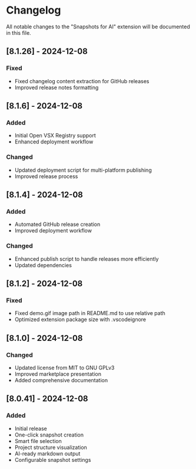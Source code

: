 # Changelog

All notable changes to the "Snapshots for AI" extension will be documented in this file.

## [8.1.26] - 2024-12-08
### Fixed
- Fixed changelog content extraction for GitHub releases
- Improved release notes formatting

## [8.1.6] - 2024-12-08
### Added
- Initial Open VSX Registry support
- Enhanced deployment workflow

### Changed
- Updated deployment script for multi-platform publishing
- Improved release process

## [8.1.4] - 2024-12-08
### Added
- Automated GitHub release creation
- Improved deployment workflow

### Changed
- Enhanced publish script to handle releases more efficiently
- Updated dependencies

## [8.1.2] - 2024-12-08
### Fixed
- Fixed demo.gif image path in README.md to use relative path
- Optimized extension package size with .vscodeignore

## [8.1.0] - 2024-12-08
### Changed
- Updated license from MIT to GNU GPLv3
- Improved marketplace presentation
- Added comprehensive documentation

## [8.0.41] - 2024-12-08
### Added
- Initial release
- One-click snapshot creation
- Smart file selection
- Project structure visualization
- AI-ready markdown output
- Configurable snapshot settings